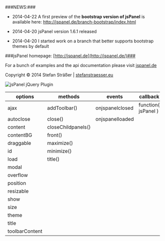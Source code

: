 ###NEWS:###

+ 2014-04-22 A first preview of the **bootstrap version of jsPanel** is available here: http://jspanel.de/branch-bootstrap/index.html

+ 2014-04-20 jsPanel version 1.6.1 released

+ 2014-04-20 I started work on a branch that better supports bootstrap themes by default


###jsPanel homepage: [http://jspanel.de](http://jspanel.de/)###

For a bunch of examples and the api documentation please visit [jspanel.de](http://jspanel.de/)

Copyright &copy; 2014 Stefan Sträßer | [stefanstraesser.eu](http://stefanstraesser.eu)

![jsPanel jQuery Plugin](https://github.com/Flyer53/jsPanel/raw/master/jsPanel.jpg)

| options          | methods            | events           | callback            |
| ---------------- | ------------------ | ---------------- | ------------------- |
| ajax             | addToolbar()       | onjspanelclosed  | function( jsPanel ) |
| autoclose        | close()            | onjspanelloaded  |                     |
| content          | closeChildpanels() |                  |                     |
| contentBG        | front()            |                  |                     |
| draggable        | maximize()         |                  |                     |
| id               | minimize()         |                  |                     |
| load             | title()            |                  |                     |
| modal            |                    |                  |                     |
| overflow         |                    |                  |                     |
| position         |                    |                  |                     |
| resizable        |                    |                  |                     |
| show             |                    |                  |                     |
| size             |                    |                  |                     |
| theme            |                    |                  |                     |
| title            |                    |                  |                     |
| toolbarContent   |                    |                  |                     |
